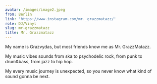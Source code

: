 ```yaml
---
avatar: /images/image2.jpeg
from: Berlin
link: 'https://www.instagram.com/mr._grazzmatazz/'
role: DJ/Vinyl
slug: mr-grazzmatazz
title: Mr. Grazzmatazz
---
```

My  name is Grazvydas, but most friends know me as Mr. GrazzMatazz.   
  
 My music vibes sounds from ska to psychodelic rock, from punk to drum&bass, from jazz to hip hop.   
  
 My every music journey is unexpected, so you never know what kind of sound gonna be next.
